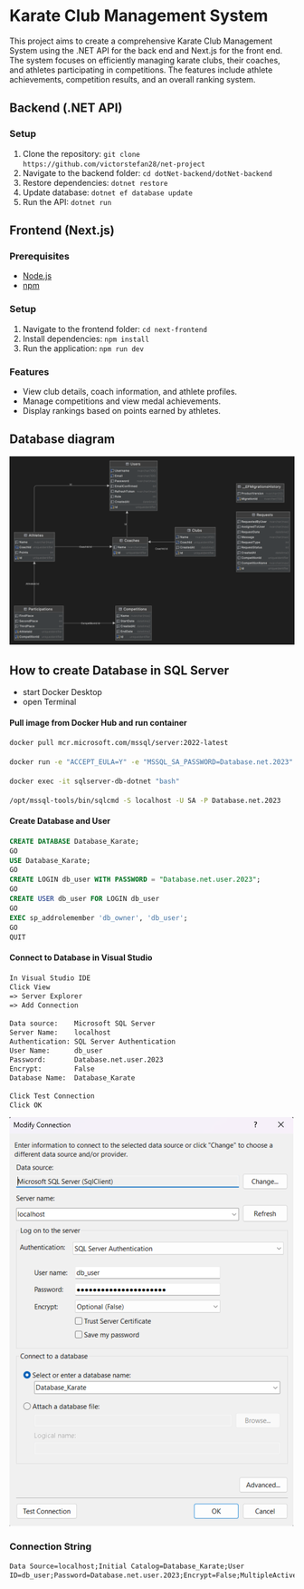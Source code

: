 ﻿# Karate Club Management System

This project aims to create a comprehensive Karate Club Management System using the .NET API for the back end and Next.js for the front end. The system focuses on efficiently managing karate clubs, their coaches, and athletes participating in competitions. The features include athlete achievements, competition results, and an overall ranking system.
## Backend (.NET API)

### Setup
1. Clone the repository: `git clone https://github.com/victorstefan28/net-project`
2. Navigate to the backend folder: `cd dotNet-backend/dotNet-backend`
3. Restore dependencies: `dotnet restore`
4. Update database: `dotnet ef database update`
5. Run the API: `dotnet run`

## Frontend (Next.js)

### Prerequisites
- [Node.js](https://nodejs.org/)
- [npm](https://www.npmjs.com/)

### Setup
1. Navigate to the frontend folder: `cd next-frontend`
2. Install dependencies: `npm install`
3. Run the application: `npm run dev`

### Features
- View club details, coach information, and athlete profiles.
- Manage competitions and view medal achievements.
- Display rankings based on points earned by athletes.

## Database diagram
![image](documentation/images/database_karate_diagrams.png)

## How to create Database in SQL Server

- start Docker Desktop
- open Terminal

#### Pull image from Docker Hub and run container
```bash
docker pull mcr.microsoft.com/mssql/server:2022-latest

docker run -e "ACCEPT_EULA=Y" -e "MSSQL_SA_PASSWORD=Database.net.2023" -p 1433:1433 --name sqlserver-db-dotnet --hostname dotnet -d  mcr.microsoft.com/mssql/server:2022-latest

docker exec -it sqlserver-db-dotnet "bash"

/opt/mssql-tools/bin/sqlcmd -S localhost -U SA -P Database.net.2023
```
#### Create Database and User
```sql
CREATE DATABASE Database_Karate;
GO
USE Database_Karate;
GO
CREATE LOGIN db_user WITH PASSWORD = "Database.net.user.2023";
GO
CREATE USER db_user FOR LOGIN db_user
GO
EXEC sp_addrolemember 'db_owner', 'db_user';
GO
QUIT
```
#### Connect to Database in Visual Studio
```
In Visual Studio IDE
Click View 
=> Server Explorer 
=> Add Connection 

Data source:    Microsoft SQL Server 
Server Name:    localhost
Authentication: SQL Server Authentication
User Name:      db_user
Password:       Database.net.user.2023
Encrypt:        False
Database Name:  Database_Karate

Click Test Connection
Click OK
```

![image](documentation/images/connection-db.png)

### Connection String
```
Data Source=localhost;Initial Catalog=Database_Karate;User ID=db_user;Password=Database.net.user.2023;Encrypt=False;MultipleActiveResultSets=True;TrustServerCertificate=True"
```
